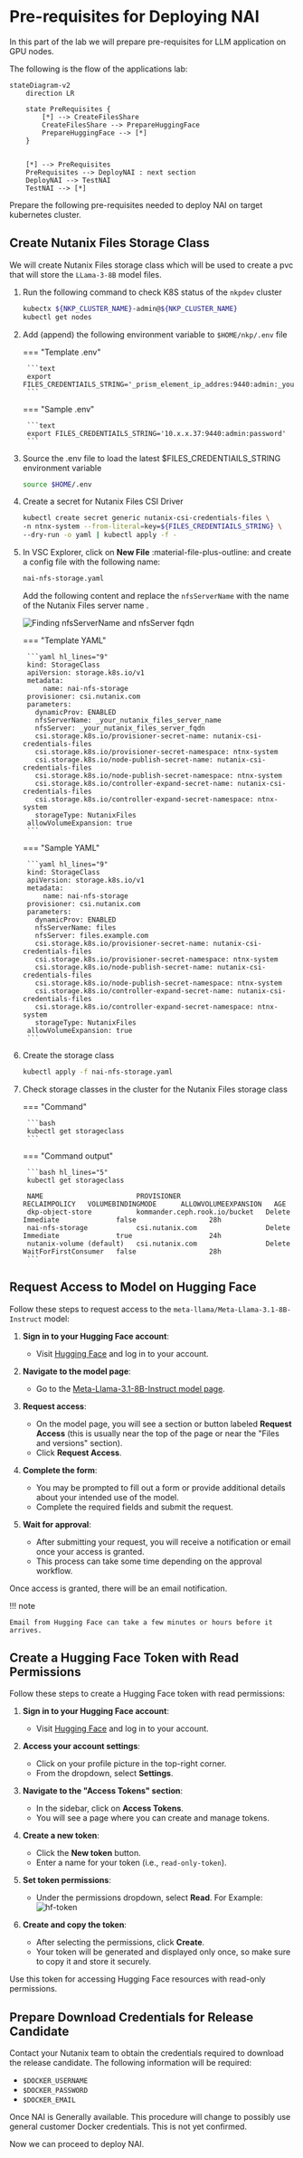 # Pre-requisites for Deploying NAI

In this part of the lab we will prepare pre-requisites for LLM application on GPU nodes.

The following is the flow of the applications lab:

```mermaid
stateDiagram-v2
    direction LR

    state PreRequisites {
        [*] --> CreateFilesShare  
        CreateFilesShare --> PrepareHuggingFace
        PrepareHuggingFace --> [*]
    }
  

    [*] --> PreRequisites
    PreRequisites --> DeployNAI : next section
    DeployNAI --> TestNAI
    TestNAI --> [*]
```

Prepare the following pre-requisites needed to deploy NAI on target kubernetes cluster.

## Create Nutanix Files Storage Class

We will create Nutanix Files storage class which will be used to create a pvc that will store the ``LLama-3-8B`` model files.

1. Run the following command to check K8S status of the ``nkpdev`` cluster
    
    ```bash
    kubectx ${NKP_CLUSTER_NAME}-admin@${NKP_CLUSTER_NAME} 
    kubectl get nodes
    ```

2. Add (append) the following environment variable to  ``$HOME/nkp/.env`` file
   
    === "Template .env"
    
        ```text
        export FILES_CREDENTIAILS_STRING='_prism_element_ip_addres:9440:admin:_your_password'
        ```

    === "Sample .env"

        ```text
        export FILES_CREDENTIAILS_STRING='10.x.x.37:9440:admin:password'
        ```

3. Source the .env file to load the latest $FILES_CREDENTIAILS_STRING environment variable

    ```bash
    source $HOME/.env
    ```

4. Create a secret for Nutanix Files CSI Driver

    ```bash
    kubectl create secret generic nutanix-csi-credentials-files \
    -n ntnx-system --from-literal=key=${FILES_CREDENTIAILS_STRING} \
    --dry-run -o yaml | kubectl apply -f -
    ```

5. In VSC Explorer, click on **New File** :material-file-plus-outline: and create a config file with the following name:

    ```bash
    nai-nfs-storage.yaml
    ```

    Add the following content and replace the `nfsServerName` with the name of the Nutanix Files server name .


    ![Finding nfsServerName and nfsServer fqdn](nfs_server_domain_identify.png)

    === "Template YAML"

        ```yaml hl_lines="9"
        kind: StorageClass
        apiVersion: storage.k8s.io/v1
        metadata:
            name: nai-nfs-storage
        provisioner: csi.nutanix.com
        parameters:
          dynamicProv: ENABLED
          nfsServerName: _your_nutanix_files_server_name
          nfsServer: _your_nutanix_files_server_fqdn
          csi.storage.k8s.io/provisioner-secret-name: nutanix-csi-credentials-files
          csi.storage.k8s.io/provisioner-secret-namespace: ntnx-system
          csi.storage.k8s.io/node-publish-secret-name: nutanix-csi-credentials-files
          csi.storage.k8s.io/node-publish-secret-namespace: ntnx-system
          csi.storage.k8s.io/controller-expand-secret-name: nutanix-csi-credentials-files
          csi.storage.k8s.io/controller-expand-secret-namespace: ntnx-system
          storageType: NutanixFiles
        allowVolumeExpansion: true
        ```

    === "Sample YAML"

        ```yaml hl_lines="9"
        kind: StorageClass
        apiVersion: storage.k8s.io/v1
        metadata:
            name: nai-nfs-storage
        provisioner: csi.nutanix.com
        parameters:
          dynamicProv: ENABLED
          nfsServerName: files
          nfsServer: files.example.com
          csi.storage.k8s.io/provisioner-secret-name: nutanix-csi-credentials-files
          csi.storage.k8s.io/provisioner-secret-namespace: ntnx-system
          csi.storage.k8s.io/node-publish-secret-name: nutanix-csi-credentials-files
          csi.storage.k8s.io/node-publish-secret-namespace: ntnx-system
          csi.storage.k8s.io/controller-expand-secret-name: nutanix-csi-credentials-files
          csi.storage.k8s.io/controller-expand-secret-namespace: ntnx-system
          storageType: NutanixFiles
        allowVolumeExpansion: true
        ```

6. Create the storage class

    ```bash
    kubectl apply -f nai-nfs-storage.yaml
    ```

7. Check storage classes in the cluster for the Nutanix Files storage class

    === "Command"

        ```bash
        kubectl get storageclass
        ```
  
    === "Command output"

        ```bash hl_lines="5"
        kubectl get storageclass

        NAME                       PROVISIONER                     RECLAIMPOLICY   VOLUMEBINDINGMODE      ALLOWVOLUMEEXPANSION   AGE
        dkp-object-store           kommander.ceph.rook.io/bucket   Delete          Immediate              false                  28h
        nai-nfs-storage            csi.nutanix.com                 Delete          Immediate              true                   24h
        nutanix-volume (default)   csi.nutanix.com                 Delete          WaitForFirstConsumer   false                  28h
        ```

## Request Access to Model on Hugging Face

Follow these steps to request access to the `meta-llama/Meta-Llama-3.1-8B-Instruct` model:

1. **Sign in to your Hugging Face account**:  

      - Visit [Hugging Face](https://huggingface.co) and log in to your account.

2. **Navigate to the model page**:  

      - Go to the [Meta-Llama-3.1-8B-Instruct model page](https://huggingface.co/meta-llama/Meta-Llama-3.1-8B-Instruct).

3. **Request access**:

      - On the model page, you will see a section or button labeled **Request Access** (this is usually near the top of the page or near the "Files and versions" section).
      - Click **Request Access**.

4. **Complete the form**:

      - You may be prompted to fill out a form or provide additional details about your intended use of the model.
      - Complete the required fields and submit the request.

5. **Wait for approval**:

      - After submitting your request, you will receive a notification or email once your access is granted.
      - This process can take some time depending on the approval workflow.

Once access is granted, there will be an email notification.

!!! note

    Email from Hugging Face can take a few minutes or hours before it arrives.

## Create a Hugging Face Token with Read Permissions

Follow these steps to create a Hugging Face token with read permissions:

1. **Sign in to your Hugging Face account**:  

    - Visit [Hugging Face](https://huggingface.co) and log in to your account.

2. **Access your account settings**:
    - Click on your profile picture in the top-right corner.
    - From the dropdown, select **Settings**.

3. **Navigate to the "Access Tokens" section**:

    - In the sidebar, click on **Access Tokens**.
    - You will see a page where you can create and manage tokens.

4. **Create a new token**:

    - Click the **New token** button.
    - Enter a name for your token (i.e., `read-only-token`).

5. **Set token permissions**:

    - Under the permissions dropdown, select **Read**. For Example:
        ![hf-token](images/hf-token.png)

6. **Create and copy the token**:

    - After selecting the permissions, click **Create**.
    - Your token will be generated and displayed only once, so make sure to copy it and store it securely.

Use this token for accessing Hugging Face resources with read-only permissions.

## Prepare Download Credentials for Release Candidate

Contact your Nutanix team to obtain the credentials required to download the release candidate. The following information will be required:

- ``$DOCKER_USERNAME``
- ``$DOCKER_PASSWORD``
- ``$DOCKER_EMAIL``

Once NAI is Generally available. This procedure will change to possibly use general customer Docker credentials. This is not yet confirmed.

Now we can proceed to deploy NAI.
